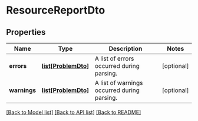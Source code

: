 # ResourceReportDto

## Properties
Name | Type | Description | Notes
------------ | ------------- | ------------- | -------------
**errors** | [**list[ProblemDto]**](ProblemDto.md) | A list of errors occurred during parsing. | [optional] 
**warnings** | [**list[ProblemDto]**](ProblemDto.md) | A list of warnings occurred during parsing. | [optional] 

[[Back to Model list]](../README.md#documentation-for-models) [[Back to API list]](../README.md#documentation-for-api-endpoints) [[Back to README]](../README.md)


